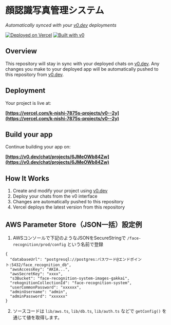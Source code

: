 # 顔認識写真管理システム

*Automatically synced with your [v0.dev](https://v0.dev) deployments*

[![Deployed on Vercel](https://img.shields.io/badge/Deployed%20on-Vercel-black?style=for-the-badge&logo=vercel)](https://vercel.com/k-nishi-7875s-projects/v0--2y)
[![Built with v0](https://img.shields.io/badge/Built%20with-v0.dev-black?style=for-the-badge)](https://v0.dev/chat/projects/6JMeOWb84Zw)

## Overview

This repository will stay in sync with your deployed chats on [v0.dev](https://v0.dev).
Any changes you make to your deployed app will be automatically pushed to this repository from [v0.dev](https://v0.dev).

## Deployment

Your project is live at:

**[https://vercel.com/k-nishi-7875s-projects/v0--2y](https://vercel.com/k-nishi-7875s-projects/v0--2y)**

## Build your app

Continue building your app on:

**[https://v0.dev/chat/projects/6JMeOWb84Zw](https://v0.dev/chat/projects/6JMeOWb84Zw)**

## How It Works

1. Create and modify your project using [v0.dev](https://v0.dev)
2. Deploy your chats from the v0 interface
3. Changes are automatically pushed to this repository
4. Vercel deploys the latest version from this repository

## AWS Parameter Store（JSON一括）設定例

1. AWSコンソールで下記のようなJSONをSecureStringで `/face-recognition/prod/config` という名前で登録

```
{
  "databaseUrl": "postgresql://postgres:パスワード@エンドポイント:5432/face_recognition_db",
  "awsAccessKey": "AKIA...",
  "awsSecretKey": "xxxx",
  "s3Bucket": "face-recognition-system-images-gakkai",
  "rekognitionCollectionId": "face-recognition-system",
  "userCommonPassword": "xxxxxx",
  "adminUsername": "admin",
  "adminPassword": "xxxxxx"
}
```

2. ソースコードは `lib/aws.ts`, `lib/db.ts`, `lib/auth.ts` などで `getConfig()` を通じて値を取得します。